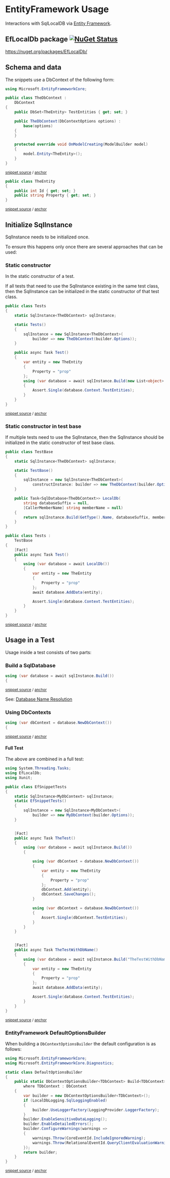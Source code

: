 <!--
GENERATED FILE - DO NOT EDIT
This file was generated by [MarkdownSnippets](https://github.com/SimonCropp/MarkdownSnippets).
Source File: /pages/mdsource/ef-usage.source.md
To change this file edit the source file and then run MarkdownSnippets.
-->

# EntityFramework Usage

Interactions with SqlLocalDB via [Entity Framework](https://docs.microsoft.com/en-us/ef/core/).


## EfLocalDb package [![NuGet Status](http://img.shields.io/nuget/v/EfLocalDb.svg)](https://www.nuget.org/packages/EfLocalDb/)

https://nuget.org/packages/EfLocalDb/


## Schema and data

The snippets use a DbContext of the following form:

<!-- snippet: TheDbContext.cs -->
<a id='snippet-TheDbContext.cs'/></a>
```cs
using Microsoft.EntityFrameworkCore;

public class TheDbContext :
    DbContext
{
    public DbSet<TheEntity> TestEntities { get; set; }

    public TheDbContext(DbContextOptions options) :
        base(options)
    {
    }

    protected override void OnModelCreating(ModelBuilder model)
    {
        model.Entity<TheEntity>();
    }
}
```
<sup>[snippet source](/src/EfLocalDb.Tests/Snippets/TheDbContext.cs#L1-L17) / [anchor](#snippet-TheDbContext.cs)</sup>
<!-- endsnippet -->

<!-- snippet: TheEntity.cs -->
<a id='snippet-TheEntity.cs'/></a>
```cs
public class TheEntity
{
    public int Id { get; set; }
    public string Property { get; set; }
}
```
<sup>[snippet source](/src/EfLocalDb.Tests/Snippets/TheEntity.cs#L1-L5) / [anchor](#snippet-TheEntity.cs)</sup>
<!-- endsnippet -->


## Initialize SqlInstance

SqlInstance needs to be initialized once.

To ensure this happens only once there are several approaches that can be used:


### Static constructor

In the static constructor of a test.

If all tests that need to use the SqlInstance existing in the same test class, then the SqlInstance can be initialized in the static constructor of that test class.

<!-- snippet: EfStaticConstructor -->
<a id='snippet-efstaticconstructor'/></a>
```cs
public class Tests
{
    static SqlInstance<TheDbContext> sqlInstance;

    static Tests()
    {
        sqlInstance = new SqlInstance<TheDbContext>(
            builder => new TheDbContext(builder.Options));
    }

    public async Task Test()
    {
        var entity = new TheEntity
        {
            Property = "prop"
        };
        using (var database = await sqlInstance.Build(new List<object> {entity}))
        {
            Assert.Single(database.Context.TestEntities);
        }
    }
}
```
<sup>[snippet source](/src/EfLocalDb.Tests/Snippets/StaticConstructor.cs#L8-L33) / [anchor](#snippet-efstaticconstructor)</sup>
<!-- endsnippet -->


### Static constructor in test base

If multiple tests need to use the SqlInstance, then the SqlInstance should be initialized in the static constructor of test base class.

<!-- snippet: EfTestBase -->
<a id='snippet-eftestbase'/></a>
```cs
public class TestBase
{
    static SqlInstance<TheDbContext> sqlInstance;

    static TestBase()
    {
        sqlInstance = new SqlInstance<TheDbContext>(
            constructInstance: builder => new TheDbContext(builder.Options));
    }

    public Task<SqlDatabase<TheDbContext>> LocalDb(
        string databaseSuffix = null,
        [CallerMemberName] string memberName = null)
    {
        return sqlInstance.Build(GetType().Name, databaseSuffix, memberName);
    }
}

public class Tests :
    TestBase
{
    [Fact]
    public async Task Test()
    {
        using (var database = await LocalDb())
        {
            var entity = new TheEntity
            {
                Property = "prop"
            };
            await database.AddData(entity);

            Assert.Single(database.Context.TestEntities);
        }
    }
}
```
<sup>[snippet source](/src/EfLocalDb.Tests/Snippets/TestBaseUsage.cs#L8-L47) / [anchor](#snippet-eftestbase)</sup>
<!-- endsnippet -->


## Usage in a Test

Usage inside a test consists of two parts:


### Build a SqlDatabase

<!-- snippet: EfBuildDatabase -->
<a id='snippet-efbuilddatabase'/></a>
```cs
using (var database = await sqlInstance.Build())
{
```
<sup>[snippet source](/src/EfLocalDb.Tests/Snippets/EfSnippetTests.cs#L19-L22) / [anchor](#snippet-efbuilddatabase)</sup>
<!-- endsnippet -->

See: [Database Name Resolution](/pages/directory-and-name-resolution.md#database-name-resolution)


### Using DbContexts

<!-- snippet: EfBuildContext -->
<a id='snippet-efbuildcontext'/></a>
```cs
using (var dbContext = database.NewDbContext())
{
```
<sup>[snippet source](/src/EfLocalDb.Tests/Snippets/EfSnippetTests.cs#L24-L27) / [anchor](#snippet-efbuildcontext)</sup>
<!-- endsnippet -->


#### Full Test

The above are combined in a full test:

<!-- snippet: EfSnippetTests.cs -->
<a id='snippet-EfSnippetTests.cs'/></a>
```cs
using System.Threading.Tasks;
using EfLocalDb;
using Xunit;

public class EfSnippetTests
{
    static SqlInstance<MyDbContext> sqlInstance;
    static EfSnippetTests()
    {
        sqlInstance = new SqlInstance<MyDbContext>(
            builder => new MyDbContext(builder.Options));
    }


    [Fact]
    public async Task TheTest()
    {
        using (var database = await sqlInstance.Build())
        {

            using (var dbContext = database.NewDbContext())
            {
                var entity = new TheEntity
                {
                    Property = "prop"
                };
                dbContext.Add(entity);
                dbContext.SaveChanges();
            }

            using (var dbContext = database.NewDbContext())
            {
                Assert.Single(dbContext.TestEntities);
            }
        }
    }


    [Fact]
    public async Task TheTestWithDbName()
    {
        using (var database = await sqlInstance.Build("TheTestWithDbName"))
        {
            var entity = new TheEntity
            {
                Property = "prop"
            };
            await database.AddData(entity);

            Assert.Single(database.Context.TestEntities);
        }
    }
}
```
<sup>[snippet source](/src/EfLocalDb.Tests/Snippets/EfSnippetTests.cs#L1-L53) / [anchor](#snippet-EfSnippetTests.cs)</sup>
<!-- endsnippet -->


### EntityFramework DefaultOptionsBuilder

When building a `DbContextOptionsBuilder` the default configuration is as follows:

<!-- snippet: DefaultOptionsBuilder.cs -->
<a id='snippet-DefaultOptionsBuilder.cs'/></a>
```cs
using Microsoft.EntityFrameworkCore;
using Microsoft.EntityFrameworkCore.Diagnostics;

static class DefaultOptionsBuilder
{
    public static DbContextOptionsBuilder<TDbContext> Build<TDbContext>()
        where TDbContext : DbContext
    {
        var builder = new DbContextOptionsBuilder<TDbContext>();
        if (LocalDbLogging.SqlLoggingEnabled)
        {
            builder.UseLoggerFactory(LoggingProvider.LoggerFactory);
        }
        builder.EnableSensitiveDataLogging();
        builder.EnableDetailedErrors();
        builder.ConfigureWarnings(warnings =>
        {
            warnings.Throw(CoreEventId.IncludeIgnoredWarning);
            warnings.Throw(RelationalEventId.QueryClientEvaluationWarning);
        });
        return builder;
    }
}
```
<sup>[snippet source](/src/EfLocalDb/DefaultOptionsBuilder.cs#L1-L23) / [anchor](#snippet-DefaultOptionsBuilder.cs)</sup>
<!-- endsnippet -->

